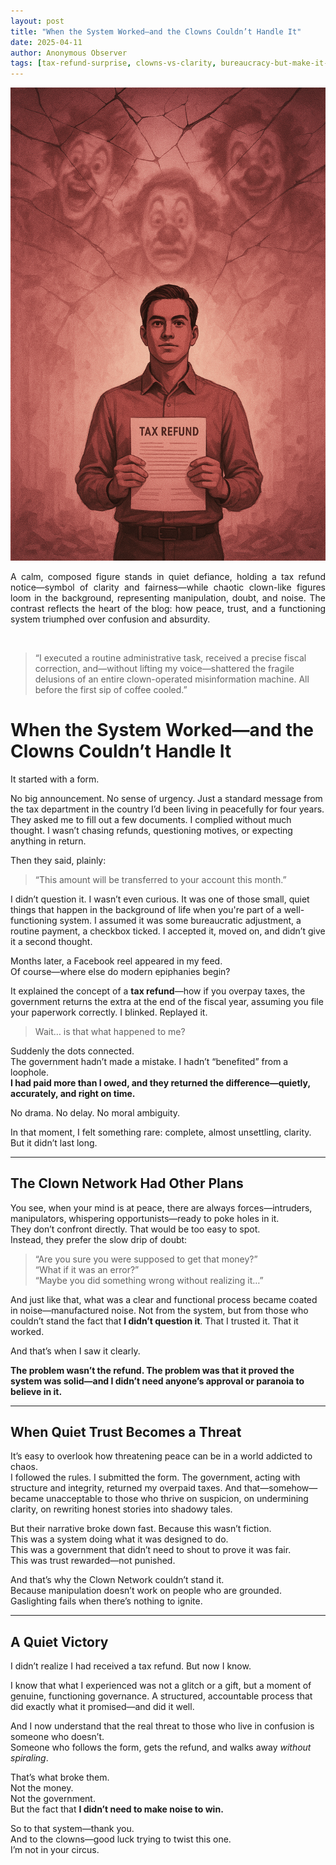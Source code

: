 ```yaml
---
layout: post
title: "When the System Worked—and the Clowns Couldn’t Handle It"
date: 2025-04-11
author: Anonymous Observer
tags: [tax-refund-surprise, clowns-vs-clarity, bureaucracy-but-make-it-work, accidental-tax-wisdom, form-filled-funds-returned, calm-vs-chaos, quiet-people-win, system-shocked-me, facebook-reel-realization, refund-and-roast]
---
```


![Tax refund visualization](/images/3987BB44-D5FF-4197-844A-3ADAA9E4651F.png)
<p align="justify">
A calm, composed figure stands in quiet defiance, holding a tax refund notice—symbol of clarity and fairness—while chaotic clown-like figures loom in the background, representing manipulation, doubt, and noise. The contrast reflects the heart of the blog: how peace, trust, and a functioning system triumphed over confusion and absurdity.
</p> <br>

> “I executed a routine administrative task, received a precise fiscal correction, and—without lifting my voice—shattered the fragile delusions of an entire clown-operated misinformation machine. All before the first sip of coffee cooled.”



# When the System Worked—and the Clowns Couldn’t Handle It

It started with a form.

No big announcement. No sense of urgency. Just a standard message from the tax department in the country I’d been living in peacefully for four years. They asked me to fill out a few documents. I complied without much thought. I wasn’t chasing refunds, questioning motives, or expecting anything in return.

Then they said, plainly:  
> “This amount will be transferred to your account this month.”

I didn’t question it. I wasn’t even curious. It was one of those small, quiet things that happen in the background of life when you're part of a well-functioning system. I assumed it was some bureaucratic adjustment, a routine payment, a checkbox ticked. I accepted it, moved on, and didn’t give it a second thought.

Months later, a Facebook reel appeared in my feed.  
Of course—where else do modern epiphanies begin?

It explained the concept of a **tax refund**—how if you overpay taxes, the government returns the extra at the end of the fiscal year, assuming you file your paperwork correctly. I blinked. Replayed it.  
> Wait… is that what happened to me?

Suddenly the dots connected.  
The government hadn’t made a mistake. I hadn’t “benefited” from a loophole.  
**I had paid more than I owed, and they returned the difference—quietly, accurately, and right on time.**

No drama. No delay. No moral ambiguity.

In that moment, I felt something rare: complete, almost unsettling, clarity.  
But it didn’t last long.

---

## The Clown Network Had Other Plans

You see, when your mind is at peace, there are always forces—intruders, manipulators, whispering opportunists—ready to poke holes in it.  
They don’t confront directly. That would be too easy to spot.  
Instead, they prefer the slow drip of doubt:  
> “Are you sure you were supposed to get that money?”  
> “What if it was an error?”  
> “Maybe you did something wrong without realizing it…”

And just like that, what was a clear and functional process became coated in noise—manufactured noise. Not from the system, but from those who couldn’t stand the fact that **I didn’t question it**. That I trusted it. That it worked.

And that’s when I saw it clearly.

**The problem wasn’t the refund. The problem was that it proved the system was solid—and I didn’t need anyone’s approval or paranoia to believe in it.**

---

## When Quiet Trust Becomes a Threat

It’s easy to overlook how threatening peace can be in a world addicted to chaos.  
I followed the rules. I submitted the form. The government, acting with structure and integrity, returned my overpaid taxes. And that—somehow—became unacceptable to those who thrive on suspicion, on undermining clarity, on rewriting honest stories into shadowy tales.

But their narrative broke down fast. Because this wasn’t fiction.  
This was a system doing what it was designed to do.  
This was a government that didn’t need to shout to prove it was fair.  
This was trust rewarded—not punished.

And that’s why the Clown Network couldn’t stand it.  
Because manipulation doesn’t work on people who are grounded.  
Gaslighting fails when there’s nothing to ignite.

---

## A Quiet Victory

I didn’t realize I had received a tax refund. But now I know.

I know that what I experienced was not a glitch or a gift, but a moment of genuine, functioning governance. A structured, accountable process that did exactly what it promised—and did it well.

And I now understand that the real threat to those who live in confusion is someone who doesn’t.  
Someone who follows the form, gets the refund, and walks away *without spiraling*.

That’s what broke them.  
Not the money.  
Not the government.  
But the fact that **I didn’t need to make noise to win.**

So to that system—thank you.  
And to the clowns—good luck trying to twist this one.  
I’m not in your circus.
